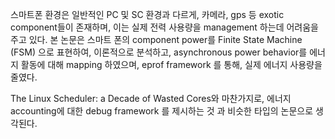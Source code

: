 스마트폰 환경은 일반적인 PC 및 SC 환경과 다르게, 카메라, gps 등 exotic component들이 존재하며, 이는 실제 전력 사용량을 management
하는데 어려움을 주고 있다. 
본 논문은 스마트 폰의 component power를 Finite State Machine (FSM) 으로 표현하여, 이론적으로 분석하고, asynchronous power behavior를 에너지 활동에 
대해 mapping 하였으며, eprof framework 를 통해, 실제 에너지 사용량을 줄였다. 

The Linux Scheduler: a Decade of Wasted Cores와 마찬가지로, 
에너지 accounting에 대한 debug framework 를 제시하는 것 과 비슷한 타입의 논문으로 생각된다.  
